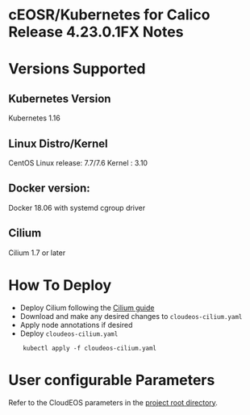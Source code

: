 # cEOSR/Kubernetes for Calico Release 4.23.0.1FX Notes

# Versions Supported
## Kubernetes Version
Kubernetes 1.16

## Linux Distro/Kernel
CentOS Linux release: 7.7/7.6
Kernel : 3.10

## Docker version:
Docker 18.06 with systemd cgroup driver

## Cilium
Cilium 1.7 or later

# How To Deploy

- Deploy Cilium following the [Cilium guide](https://cilium.readthedocs.io/en/stable/gettingstarted/k8s-install-default/)
- Download and make any desired changes to `cloudeos-cilium.yaml`
- Apply node annotations if desired
- Deploy `cloudeos-cilium.yaml`
```
    kubectl apply -f cloudeos-cilium.yaml
``` 
# User configurable Parameters 
Refer to the CloudEOS parameters in the [project root directory](https://github.com/aristanetworks/cloudeos-k8s).

